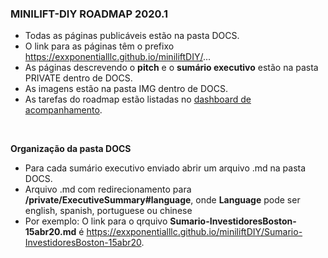 <a name="start"></a>

### MINILIFT-DIY ROADMAP 2020.1 
- Todas as páginas publicáveis estão na pasta DOCS.
- O link para as páginas têm o prefixo https://exxponentialllc.github.io/miniliftDIY/...
- As páginas descrevendo o **pitch** e o **sumário executivo** estão na pasta PRIVATE dentro de DOCS.
- As imagens estão na pasta IMG dentro de DOCS. 
- As tarefas do roadmap estão listadas no <a href="https://github.com/ExxponentialLLC/miniliftDIY/projects/1?fullscreen=true">dashboard de acompanhamento</a>.

<br>

**Organização da pasta DOCS** <br>
- Para cada sumário executivo enviado abrir um arquivo .md na pasta DOCS. 
- Arquivo .md com redirecionamento para **/private/ExecutiveSummary#language**, onde **Language** pode ser english, spanish, portuguese ou chinese
- Por exemplo: O link para o qrquivo **Sumario-InvestidoresBoston-15abr20.md** é https://exxponentialllc.github.io/miniliftDIY/Sumario-InvestidoresBoston-15abr20.

<br><br>

## 



